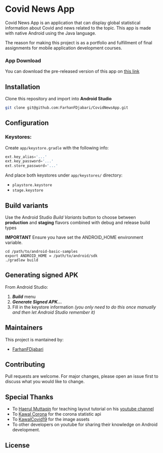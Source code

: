 # Covid News App

Covid News App is an application that can display global statistical information about Covid and news related to the topic. This app is made with native Android using the Java language. 

The reason for making this project is as a portfolio and fulfillment of final assignments for mobile application development courses.

### App Download
You can download the pre-released version of this app on [this link](https://drive.google.com/file/d/1hD5Vw6RQUovqWBKvESaSTL6CbPYcDE_A/view?usp=sharing)

## Installation
Clone this repository and import into **Android Studio**
```bash
git clone git@github.com:FarhanFDjabari/CovidNewsApp.git
```

## Configuration
### Keystores:
Create `app/keystore.gradle` with the following info:
```gradle
ext.key_alias='...'
ext.key_password='...'
ext.store_password='...'
```
And place both keystores under `app/keystores/` directory:
- `playstore.keystore`
- `stage.keystore`

## Build variants
Use the Android Studio *Build Variants* button to choose between **production** and **staging** flavors combined with debug and release build types

**IMPORTANT** Ensure you have set the ANDROID_HOME environment variable.

    cd /path/to/android-basic-samples
    export ANDROID_HOME = /path/to/android/sdk
    ./gradlew build


## Generating signed APK
From Android Studio:
1. ***Build*** menu
2. ***Generate Signed APK...***
3. Fill in the keystore information *(you only need to do this once manually and then let Android Studio remember it)*

## Maintainers
This project is mantained by:
* [FarhanFDjabari](http://github.com/FarhanFDjabari)

## Contributing
Pull requests are welcome. For major changes, please open an issue first to discuss what you would like to change.

## Special Thanks
* To [Haerul Muttaqin](https://github.com/haerulmuttaqin)
for teaching layout tutorial on his [youtube channel](https://youtube.com/haerulmuttaqin)
* To [Kawal Corona](https://kawalcorona.com/)
for the corona statistic api
* To [KawalCovid19](https://kawalcovid19.id/) for the image assets
* To other developers on youtube for sharing their knowledge on Android development.

## License
